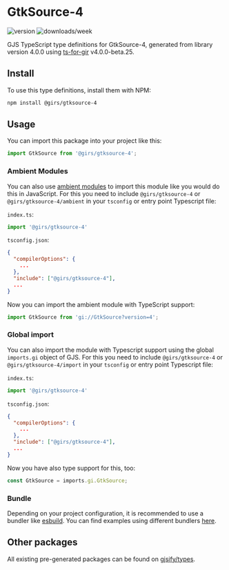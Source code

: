 
# GtkSource-4

![version](https://img.shields.io/npm/v/@girs/gtksource-4)
![downloads/week](https://img.shields.io/npm/dw/@girs/gtksource-4)


GJS TypeScript type definitions for GtkSource-4, generated from library version 4.0.0 using [ts-for-gir](https://github.com/gjsify/ts-for-gir) v4.0.0-beta.25.

## Install

To use this type definitions, install them with NPM:
```bash
npm install @girs/gtksource-4
```

## Usage

You can import this package into your project like this:
```ts
import GtkSource from '@girs/gtksource-4';
```

### Ambient Modules

You can also use [ambient modules](https://github.com/gjsify/ts-for-gir/tree/main/packages/cli#ambient-modules) to import this module like you would do this in JavaScript.
For this you need to include `@girs/gtksource-4` or `@girs/gtksource-4/ambient` in your `tsconfig` or entry point Typescript file:

`index.ts`:
```ts
import '@girs/gtksource-4'
```

`tsconfig.json`:
```json
{
  "compilerOptions": {
    ...
  },
  "include": ["@girs/gtksource-4"],
  ...
}
```

Now you can import the ambient module with TypeScript support: 

```ts
import GtkSource from 'gi://GtkSource?version=4';
```

### Global import

You can also import the module with Typescript support using the global `imports.gi` object of GJS.
For this you need to include `@girs/gtksource-4` or `@girs/gtksource-4/import` in your `tsconfig` or entry point Typescript file:

`index.ts`:
```ts
import '@girs/gtksource-4'
```

`tsconfig.json`:
```json
{
  "compilerOptions": {
    ...
  },
  "include": ["@girs/gtksource-4"],
  ...
}
```

Now you have also type support for this, too:

```ts
const GtkSource = imports.gi.GtkSource;
```

### Bundle

Depending on your project configuration, it is recommended to use a bundler like [esbuild](https://esbuild.github.io/). You can find examples using different bundlers [here](https://github.com/gjsify/ts-for-gir/tree/main/examples).

## Other packages

All existing pre-generated packages can be found on [gjsify/types](https://github.com/gjsify/types).

